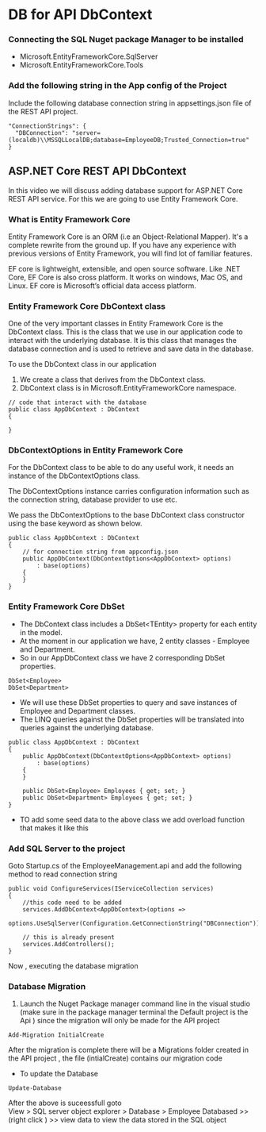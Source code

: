 # DB for API DbContext

### Connecting the SQL Nuget package Manager to be installed

* Microsoft.EntityFrameworkCore.SqlServer
* Microsoft.EntityFrameworkCore.Tools

### Add the following string in the App config of the Project

Include the following database connection string in appsettings.json file of the REST API project.

```text
"ConnectionStrings": {
  "DBConnection": "server=(localdb)\\MSSQLLocalDB;database=EmployeeDB;Trusted_Connection=true"
}
```

## ASP.NET Core REST API DbContext

In this video we will discuss adding database support for ASP.NET Core REST API service. For this we are going to use Entity Framework Core.

### What is Entity Framework Core

Entity Framework Core is an ORM \(i.e an Object-Relational Mapper\). It's a complete rewrite from the ground up. If you have any experience with previous versions of Entity Framework, you will find lot of familiar features. 

EF core is lightweight, extensible, and open source software. Like .NET Core, EF Core is also cross platform. It works on windows, Mac OS, and Linux. EF core is Microsoft’s official data access platform.

### Entity Framework Core DbContext class

One of the very important classes in Entity Framework Core is the DbContext class. This is the class that we use in our application code to interact with the underlying database. It is this class that manages the database connection and is used to retrieve and save data in the database.

To use the DbContext class in our application

1. We create a class that derives from the DbContext class.
2. DbContext class is in Microsoft.EntityFrameworkCore namespace.

```text
// code that interact with the database
public class AppDbContext : DbContext
{ 

}
```

### DbContextOptions in Entity Framework Core

For the DbContext class to be able to do any useful work, it needs an instance of the DbContextOptions class.

The DbContextOptions instance carries configuration information such as the connection string, database provider to use etc.

We pass the DbContextOptions to the base DbContext class constructor using the base keyword as shown below.

```text
public class AppDbContext : DbContext
{
    // for connection string from appconfig.json
    public AppDbContext(DbContextOptions<AppDbContext> options)
        : base(options)
    {
    }
}
```

### Entity Framework Core DbSet

* The DbContext class includes a DbSet&lt;TEntity&gt; property for each entity in the model.
* At the moment in our application we have, 2 entity classes - Employee and Department.
* So in our AppDbContext class we have 2 corresponding DbSet properties.

```text
DbSet<Employee>
DbSet<Department>
```

* We will use these DbSet properties to query and save instances of Employee and Department classes.
* The LINQ queries against the DbSet properties will be translated into queries against the underlying database.

```text
public class AppDbContext : DbContext
{
    public AppDbContext(DbContextOptions<AppDbContext> options)
        : base(options) 
    {
    }

    public DbSet<Employee> Employees { get; set; }
    public DbSet<Department> Employees { get; set; }
}
```

* TO add some seed data to the above class we add overload function that makes it like this 

### Add SQL Server to the project 

Goto Startup.cs of the EmployeeManagement.api and add the following method to read connection string 

```text
public void ConfigureServices(IServiceCollection services)
{
    //this code need to be added
    services.AddDbContext<AppDbContext>(options =>
        options.UseSqlServer(Configuration.GetConnectionString("DBConnection")));
    
    // this is already present
    services.AddControllers();
}
```

Now , executing the database migration  

### Database Migration 

1. Launch the Nuget  Package manager command line in the visual studio \(make sure in the package manager terminal the Default project is the Api \) since the migration will only be made for the API project

```text
Add-Migration InitialCreate
```

After the migration is complete there will be a Migrations folder created in the API project , the file \(intialCreate\) contains our migration code 

* To update the Database 

```text
Update-Database
```

After the above is suceessfull goto    
View &gt; SQL server object explorer &gt; Database &gt; Employee Databased &gt;&gt; \(right click \) &gt;&gt; view data to view the data stored in the SQL object  



